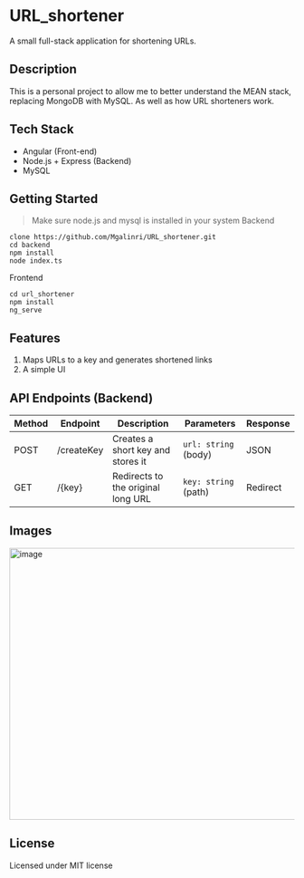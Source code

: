 # URL_shortener
A small full-stack application for shortening URLs.

## Description
This is a personal project to allow me to better understand the MEAN stack, replacing MongoDB with MySQL. As well as how URL shorteners work.

## Tech Stack
- Angular (Front-end)
- Node.js + Express (Backend)
- MySQL

## Getting Started
> Make sure node.js and mysql is installed in your system
Backend
```
clone https://github.com/Mgalinri/URL_shortener.git
cd backend
npm install
node index.ts
```
Frontend
```
cd url_shortener
npm install
ng_serve
```
## Features
1. Maps URLs to a key and generates shortened links
2. A simple UI

## API Endpoints (Backend)
| Method | Endpoint   | Description                         | Parameters           | Response   |
|--------|------------|-------------------------------------|----------------------|------------|
| POST   | /createKey | Creates a short key and stores it   | `url: string` (body) | JSON       |
| GET    | /{key}     | Redirects to the original long URL  | `key: string` (path) | Redirect   |

## Images
<img width="568" height="480" alt="image" src="https://github.com/user-attachments/assets/70f79b31-7b0a-4d1d-9e35-85b2b9364055" />

## License
Licensed under MIT license
